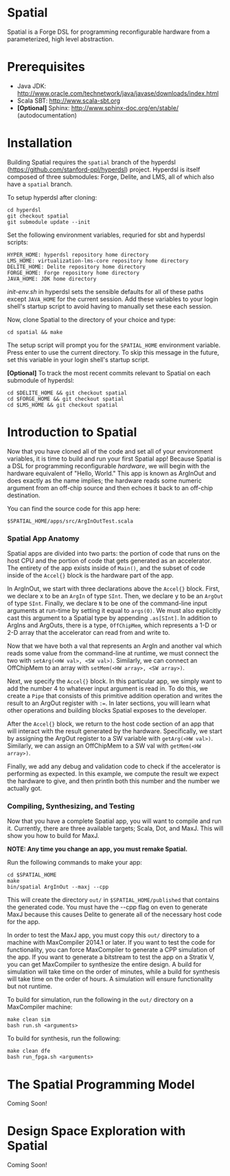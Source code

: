 # Spatial
Spatial is a Forge DSL for programming reconfigurable hardware from a parameterized, high level abstraction.

Prerequisites
=============

* Java JDK: http://www.oracle.com/technetwork/java/javase/downloads/index.html
* Scala SBT: http://www.scala-sbt.org
* **[Optional]** Sphinx: http://www.sphinx-doc.org/en/stable/ (autodocumentation)


Installation
============

Building Spatial requires the `spatial` branch of the hyperdsl (https://github.com/stanford-ppl/hyperdsl) project. Hyperdsl is itself composed of three submodules: Forge, Delite, and LMS, all of which also have a `spatial` branch.

To setup hyperdsl after cloning:

    cd hyperdsl
    git checkout spatial
    git submodule update --init

Set the following environment variables, requried for sbt and hyperdsl scripts:

    HYPER_HOME: hyperdsl repository home directory
    LMS_HOME: virtualization-lms-core repository home directory
    DELITE_HOME: Delite repository home directory
    FORGE_HOME: Forge repository home directory
    JAVA_HOME: JDK home directory

*init-env.sh* in hyperdsl sets the sensible defaults for all of these paths except `JAVA_HOME` for the current session. Add these variables to your login shell's startup script to avoid having to manually set these each session.

Now, clone Spatial to the directory of your choice and type:

    cd spatial && make

The setup script will prompt you for the `SPATIAL_HOME` environment variable. Press enter to use the current directory. To skip this message in the future, set this variable in your login shell's startup script.


**[Optional]** To track the most recent commits relevant to Spatial on each submodule of hyperdsl:

    cd $DELITE_HOME && git checkout spatial
    cd $FORGE_HOME && git checkout spatial
    cd $LMS_HOME && git checkout spatial


Introduction to Spatial
=======================
Now that you have cloned all of the code and set all of your environment variables, it is time to build and run your first Spatial app!  Because Spatial is a DSL for programming reconfigurable *hardware*, we will begin with the hardware equivalent of "Hello, World."   This app is known as ArgInOut and does exactly as the name implies; the hardware reads some numeric argument from an off-chip source and then echoes it back to an off-chip destination.

You can find the source code for this app here:

    $SPATIAL_HOME/apps/src/ArgInOutTest.scala

### Spatial App Anatomy
Spatial apps are divided into two parts: the portion of code that runs on the host CPU and the portion of code that gets generated as an accelerator.  The entirety of the app exists inside of `Main()`, and the subset of code inside of the `Accel{}` block is the hardware part of the app.  

In ArgInOut, we start with three declarations above the `Accel{}` block.  First, we declare x to be an `ArgIn` of type `SInt`.  Then, we declare y to be an `ArgOut` of type `SInt`.  Finally, we declare `N` to be one of the command-line input arguments at run-time by setting it equal to `args(0)`.  We must also explicitly cast this argument to a Spatial type by appending `.as[SInt]`.  In addition to ArgIns and ArgOuts, there is a type, `OffChipMem`, which represents a 1-D or 2-D array that the accelerator can read from and write to.

Now that we have both a val that represents an ArgIn and another val which reads some value from the command-line at runtime, we must connect the two with `setArg(<HW val>, <SW val>)`.  Similarly, we can connect an OffChipMem to an array with `setMem(<HW array>, <SW array>)`.  

Next, we specify the `Accel{}` block.  In this particular app, we simply want to add the number 4 to whatever input argument is read in.  To do this, we create a `Pipe` that consists of this primitive addition operation and writes the result to an ArgOut register with `:=`.  In later sections, you will learn what other operations and building blocks Spatial exposes to the developer.  

After the `Accel{}` block, we return to the host code section of an app that will interact with the result generated by the hardware.  Specifically, we start by assigning the ArgOut register to a SW variable with `getArg(<HW val>)`.  Similarly, we can assign an OffChipMem to a SW val with `getMem(<HW array>)`.

Finally, we add any debug and validation code to check if the accelerator is performing as expected.  In this example, we compute the result we expect the hardware to give, and then println both this number and the number we actually got.

### Compiling, Synthesizing, and Testing

Now that you have a complete Spatial app, you will want to compile and run it.  Currently, there are three available targets; Scala, Dot, and MaxJ.  This will show you how to build for MaxJ.

**NOTE: Any time you change an app, you must remake Spatial.**

Run the following commands to make your app:
    
    cd $SPATIAL_HOME
    make
    bin/spatial ArgInOut --maxj --cpp

This will create the directory `out/` in `$SPATIAL_HOME/published` that contains the generated code.  You must have the --cpp flag on even to generate MaxJ because this causes Delite to generate all of the necessary host code for the app. 

In order to test the MaxJ app, you must copy this `out/` directory to a machine with MaxCompiler 2014.1 or later.  If you want to test the code for functionality, you can force MaxCompiler to generate a CPP simulation of the app.  If you want to generate a bitstream to test the app on a Stratix V, you can get MaxCompiler to synthesize the entire design.  A build for simulation will take time on the order of minutes, while a build for synthesis will take time on the order of hours.  A simulation will ensure functionality but not runtime.

To build for simulation, run the following in the `out/` directory on a MaxCompiler machine:
    
    make clean sim
    bash run.sh <arguments>
    
To build for synthesis, run the following:
    
    make clean dfe
    bash run_fpga.sh <arguments>


The Spatial Programming Model
=============================
Coming Soon!


Design Space Exploration with Spatial
=====================================
Coming Soon!


